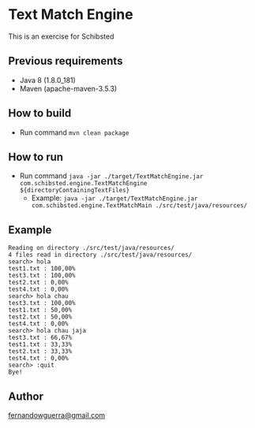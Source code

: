 # Text Match Engine
This is an exercise for Schibsted

## Previous requirements
* Java 8 (1.8.0_181)
* Maven (apache-maven-3.5.3)

## How to build
* Run command ```mvn clean package```

## How to run
* Run command ```java -jar ./target/TextMatchEngine.jar com.schibsted.engine.TextMatchEngine ${directoryContainingTextFiles}```
    * Example: ``` java -jar ./target/TextMatchEngine.jar com.schibsted.engine.TextMatchMain ./src/test/java/resources/ ```

## Example
```AR0FVFWM17QHV2J:match-text-engine feguerra (master)$java -jar ./target/TextMatchEngine.jar com.schibsted.engine.TextMatchMain ./src/test/java/resources/
Reading on directory ./src/test/java/resources/
4 files read in directory ./src/test/java/resources/
search> hola
test1.txt : 100,00%
test3.txt : 100,00%
test2.txt : 0,00%
test4.txt : 0,00%
search> hola chau
test3.txt : 100,00%
test1.txt : 50,00%
test2.txt : 50,00%
test4.txt : 0,00%
search> hola chau jaja
test3.txt : 66,67%
test1.txt : 33,33%
test2.txt : 33,33%
test4.txt : 0,00%
search> :quit
Bye!
```

## Author
fernandowguerra@gmail.com
